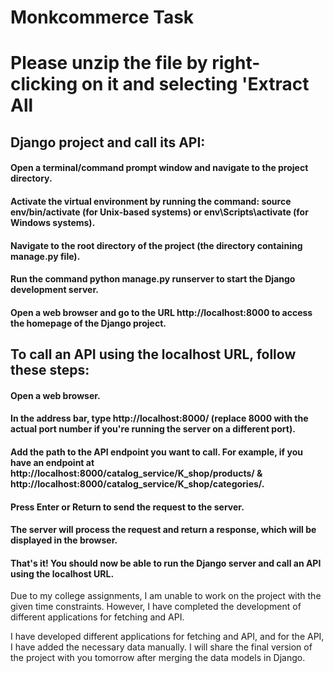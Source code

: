 # Monkcommerce Task

# Please unzip the file by right-clicking on it and selecting 'Extract All

## Django project and call its API:

#### Open a terminal/command prompt window and navigate to the project directory.

#### Activate the virtual environment by running the command: source env/bin/activate (for Unix-based systems) or env\Scripts\activate (for Windows systems).

#### Navigate to the root directory of the project (the directory containing manage.py file).

#### Run the command python manage.py runserver to start the Django development server.

#### Open a web browser and go to the URL http://localhost:8000 to access the homepage of the Django project.


## To call an API using the localhost URL, follow these steps:

#### Open a web browser.

#### In the address bar, type http://localhost:8000/ (replace 8000 with the actual port number if you're running the server on a different port).

#### Add the path to the API endpoint you want to call. For example, if you have an endpoint at http://localhost:8000/catalog_service/K_shop/products/ & http://localhost:8000/catalog_service/K_shop/categories/.

#### Press Enter or Return to send the request to the server.

#### The server will process the request and return a response, which will be displayed in the browser.

#### That's it! You should now be able to run the Django server and call an API using the localhost URL.

Due to my college assignments, I am unable to work on the project with the given time constraints. However, I have completed the development of different applications for fetching and API.

I have developed different applications for fetching and API, and for the API, I have added the necessary data manually. I will share the final version of the project with you tomorrow after merging the data models in Django.
